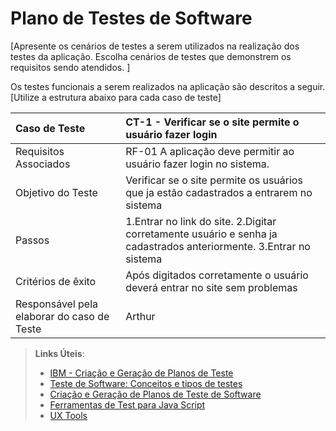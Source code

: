 # Plano de Testes de Software

[Apresente os cenários de testes a serem utilizados na realização dos testes da aplicação. Escolha cenários de testes que demonstrem os requisitos sendo atendidos. ]

Os testes funcionais a serem realizados na aplicação são descritos a seguir. [Utilize a estrutura abaixo para cada caso de teste]

|Caso de Teste    | CT-1 - Verificar se o site permite o usuário fazer login |
|:---|:---|
| Requisitos Associados | RF-01 A aplicação deve permitir ao usuário fazer login no sistema. |
| Objetivo do Teste |Verificar se o site permite os usuários que ja estão cadastrados a entrarem no sistema |
| Passos | 1.Entrar no link do site. 2.Digitar corretamente usuário e senha ja cadastrados anteriormente. 3.Entrar no sistema|
| Critérios de êxito | Após digitados corretamente o usuário deverá entrar no site sem problemas  |
| Responsável pela elaborar do caso de Teste | Arthur |
 
> **Links Úteis**:
> - [IBM - Criação e Geração de Planos de Teste](https://www.ibm.com/developerworks/br/local/rational/criacao_geracao_planos_testes_software/index.html)
> -  [Teste de Software: Conceitos e tipos de testes](https://blog.onedaytesting.com.br/teste-de-software/)
> - [Criação e Geração de Planos de Teste de Software](https://www.ibm.com/developerworks/br/local/rational/criacao_geracao_planos_testes_software/index.html)
> - [Ferramentas de Test para Java Script](https://geekflare.com/javascript-unit-testing/)
> - [UX Tools](https://uxdesign.cc/ux-user-research-and-user-testing-tools-2d339d379dc7)
